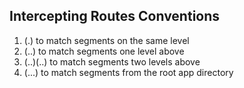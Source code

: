 ## Intercepting Routes Conventions

1. (.) to match segments on the same level
1. (..) to match segments one level above
1. (..)(..) to match segments two levels above
1. (...) to match segments from the root app directory
